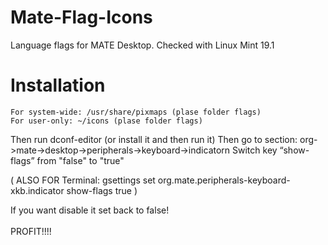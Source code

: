 # Mate-Flag-Icons
Language flags for MATE Desktop. Checked with Linux Mint 19.1
<br>

# Installation
	For system-wide: /usr/share/pixmaps (plase folder flags)
	For user-only: ~/icons (plase folder flags)
Then run dconf-editor (or install it and then run it)
Then go to section: org->mate->desktop->peripherals->keyboard->indicatorn
Switch key “show-flags” from "false" to "true"

(
   ALSO FOR Terminal:
	gsettings set org.mate.peripherals-keyboard-xkb.indicator show-flags true
)

If you want disable it set back to false!
<br><br>
PROFIT!!!!
